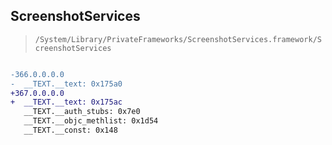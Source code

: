 ## ScreenshotServices

> `/System/Library/PrivateFrameworks/ScreenshotServices.framework/ScreenshotServices`

```diff

-366.0.0.0.0
-  __TEXT.__text: 0x175a0
+367.0.0.0.0
+  __TEXT.__text: 0x175ac
   __TEXT.__auth_stubs: 0x7e0
   __TEXT.__objc_methlist: 0x1d54
   __TEXT.__const: 0x148

```
